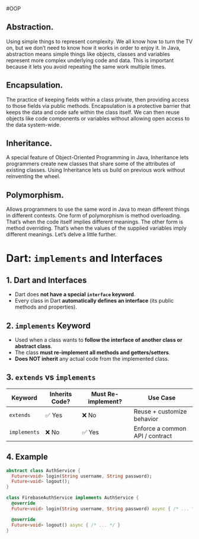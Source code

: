#OOP 

## Abstraction.
Using simple things to represent complexity. We all know how to turn the TV on, but we don’t need to know how it works in order to enjoy it. In Java, abstraction means simple things like objects, classes and variables represent more complex underlying code and data. This is important because it lets you avoid repeating the same work multiple times.

## Encapsulation.
The practice of keeping fields within a class private, then providing access to those fields via public methods. Encapsulation is a protective barrier that keeps the data and code safe within the class itself. We can then reuse objects like code components or variables without allowing open access to the data system-wide.

## Inheritance.
A special feature of Object-Oriented Programming in Java, Inheritance lets programmers create new classes that share some of the attributes of existing classes. Using Inheritance lets us build on previous work without reinventing the wheel.

## Polymorphism.
Allows programmers to use the same word in Java to mean different things in different contexts. One form of polymorphism is method overloading. That’s when the code itself implies different meanings. The other form is method overriding. That’s when the values of the supplied variables imply different meanings. Let’s delve a little further.

# Dart: `implements` and Interfaces

## 1. Dart and Interfaces
- Dart does **not have a special `interface` keyword**.  
- Every class in Dart **automatically defines an interface** (its public methods and properties).  

## 2. `implements` Keyword
- Used when a class wants to **follow the interface of another class or abstract class**.  
- The class **must re-implement all methods and getters/setters**.  
- **Does NOT inherit** any actual code from the implemented class.  

## 3. `extends` vs `implements`

| Keyword      | Inherits Code? | Must Re-implement? | Use Case                        |
|-------------|----------------|------------------|--------------------------------|
| `extends`   | ✅ Yes          | ❌ No             | Reuse + customize behavior     |
| `implements`| ❌ No           | ✅ Yes            | Enforce a common API / contract|

## 4. Example

```dart
abstract class AuthService {
  Future<void> login(String username, String password);
  Future<void> logout();
}

class FirebaseAuthService implements AuthService {
  @override
  Future<void> login(String username, String password) async { /* ... */ }

  @override
  Future<void> logout() async { /* ... */ }
}
```
